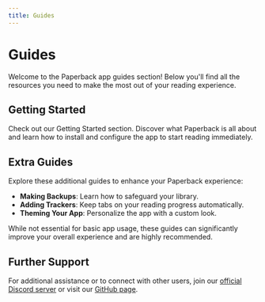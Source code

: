 ```yaml
---
title: Guides
---
```


# Guides

Welcome to the Paperback app guides section! Below you'll find all the resources you need to make the most out of your reading experience.

## Getting Started

Check out our Getting Started section. Discover what Paperback is all about and learn how to install and configure the app to start reading immediately.

## Extra Guides

Explore these additional guides to enhance your Paperback experience:

-   **Making Backups**: Learn how to safeguard your library.
-   **Adding Trackers**: Keep tabs on your reading progress automatically.
-   **Theming Your App**: Personalize the app with a custom look.

While not essential for basic app usage, these guides can significantly improve your overall experience and are highly recommended.

## Further Support

For additional assistance or to connect with other users, join our [official Discord server](https://discord.paperback.moe) or visit our [GitHub page](https://github.com/Paperback-iOS/app).

